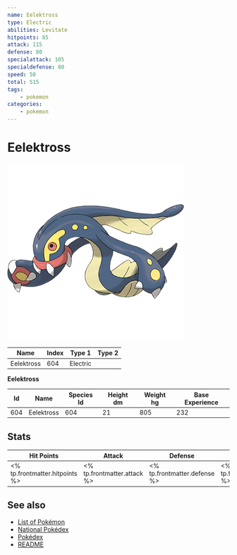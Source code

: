 ```yaml
---
name: Eelektross
type: Electric
abilities: Levitate
hitpoints: 85
attack: 115
defense: 80
specialattack: 105
specialdefense: 80
speed: 50
total: 515
tags:
    - pokemon
categories:
    - pokemon
---
```


# Eelektross


![Eelektross](images/604.png)

| **Name** | **Index** | **Type 1** | **Type 2** |
|----|----|----|----|
| Eelektross | 604 | Electric  |  |

**Eelektross** 




| **Id** | **Name** | **Species Id** | **Height dm** | **Weight hg** | **Base Experience** |
|--------|----------|----------------|------------|------------|---------------------|
| 604 | Eelektross | 604 | 21 | 805 | 232 |



## Stats

| **Hit Points** | **Attack** | **Defense** | **Special Attack** | **Special Defense** | **Speed** | **Total** |
|----------------|------------|-------------|--------------------|---------------------|-----------|-----------|
| <% tp.frontmatter.hitpoints %> | <% tp.frontmatter.attack %> | <% tp.frontmatter.defense %> | <% tp.frontmatter.specialattack %> | <% tp.frontmatter.specialdefense %> | <% tp.frontmatter.speed %> | <% tp.frontmatter.total %> |

## See also

- [List of Pokémon](../pokemon.md)
- [National Pokédex](../national_pokedex.md)
- [Pokédex](../pokedex.md)
- [README](../README.md)
